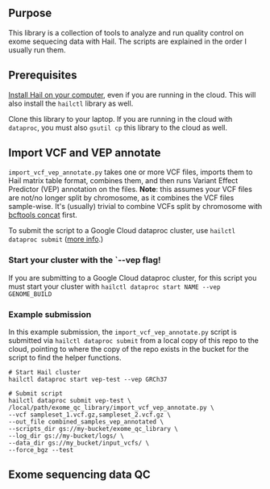 ## Purpose
This library is a collection of tools to analyze and run quality control on exome sequecing data with Hail. The scripts 
are explained in the order I usually run them.

## Prerequisites
[Install Hail on your computer](https://hail.is/docs/0.2/getting_started.html),
 even if you are running in the cloud. This will also install the `hailctl` library 
as well.

Clone this library to your laptop. If you are running in the cloud with `dataproc`, you must also `gsutil cp` this 
library to the cloud as well.

## Import VCF and VEP annotate
`import_vcf_vep_annotate.py` takes one or more VCF files, imports them to Hail matrix table format, combines them, and 
then runs Variant Effect Predictor (VEP) annotation on the files. **Note**: this assumes your VCF files are 
not/no longer split by chromosome, as
it combines the VCF files sample-wise. It's (usually) trivial to combine VCFs split by chromosome with
[bcftools concat](http://www.htslib.org/doc/bcftools.html#concat) first.

To submit the script to a Google Cloud dataproc cluster, use `hailctl dataproc submit` 
([more info](https://hail.is/docs/0.2/cloud/google_cloud.html).) 

### Start your cluster with the `--vep flag!
If you are submitting to a Google Cloud dataproc cluster, for this script you must start your cluster with 
`hailctl dataproc start NAME --vep GENOME_BUILD`

### Example submission
In this example submission, the `import_vcf_vep_annotate.py` script is submitted via `hailctl dataproc submit` from a
local copy of this repo to the cloud, pointing to where the copy of the repo exists
in the bucket for the script to find the helper functions.

```
# Start Hail cluster
hailctl dataproc start vep-test --vep GRCh37

# Submit script
hailctl dataproc submit vep-test \
/local/path/exome_qc_library/import_vcf_vep_annotate.py \
--vcf sampleset_1.vcf.gz,sampleset_2.vcf.gz \
--out_file combined_samples_vep_annotated \
--scripts_dir gs://my-bucket/exome_qc_library \
--log_dir gs://my-bucket/logs/ \
--data_dir gs://my_bucket/input_vcfs/ \
--force_bgz --test
```

## Exome sequencing data QC
